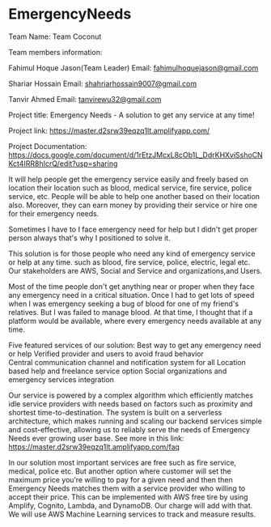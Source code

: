 # EmergencyNeeds
Team Name: Team Coconut

Team members information: 

Fahimul Hoque Jason(Team Leader)
Email: fahimulhoquejason@gmail.com

Shariar Hossain
Email: shahriarhossain9007@gmail.com

Tanvir Ahmed
Email: tanvirewu32@gmail.com 

Project title: Emergency Needs - A solution to get any service at any time!

Project link:  https://master.d2srw39eqzq1lt.amplifyapp.com/

Project Documentation: https://docs.google.com/document/d/1rEtzJMcxL8cOb1L_DdrKHXviSshoCNKct4IRR8hIcrQ/edit?usp=sharing

It will help people get the emergency service easily and freely based on location their location such as blood, medical service, fire service, police service, etc. People will be able to help one another based on their location also. Moreover, they can earn money by providing their service or hire one for their emergency needs.



Sometimes I have to I face emergency need for help but I didn't get proper person always that's why I positioned to solve it.

This solution is for those people who need any kind of emergency service or help at any time. such as blood, fire service, police, electric, legal etc. Our stakeholders are AWS, Social and Service and  organizations,and Users.


Most of the time  people don't get anything near or proper when they face any emergency need in a critical situation.
Once I had to get lots of speed when I was emergency seeking a bug of blood for one of my friend's relatives. But I was failed to manage blood. At that time, I thought that if a platform would be available, where every emergency needs available at any time.



Five featured services of our solution:
Best way to get any emergency need or help
Verified provider and users to avoid fraud behavior  
Central communication channel and notification system for all
Location based help and freelance service option
Social organizations and emergency services integration

Our service is powered by a complex algorithm which efficiently matches idle service providers with needs based on factors such as proximity and shortest time-to-destination. The system is built on a serverless architecture, which makes running and scaling our backend services simple and cost-effective, allowing us to reliably serve the needs of Emergency Needs ever growing user base.
See more in this link:
https://master.d2srw39eqzq1lt.amplifyapp.com/faq


In our solution most important services are free such as fire service, medical, police etc. 
But another option where customer will set the maximum price you’re willing to pay for a given need and then then Emergency Needs matches them with a service provider who willing to accept their price. 
This can be implemented with AWS free tire by using Amplify, Cognito, Lambda, and DynamoDB.
Our charge will add with that.
We will use AWS Machine Learning  services to track and measure results.

